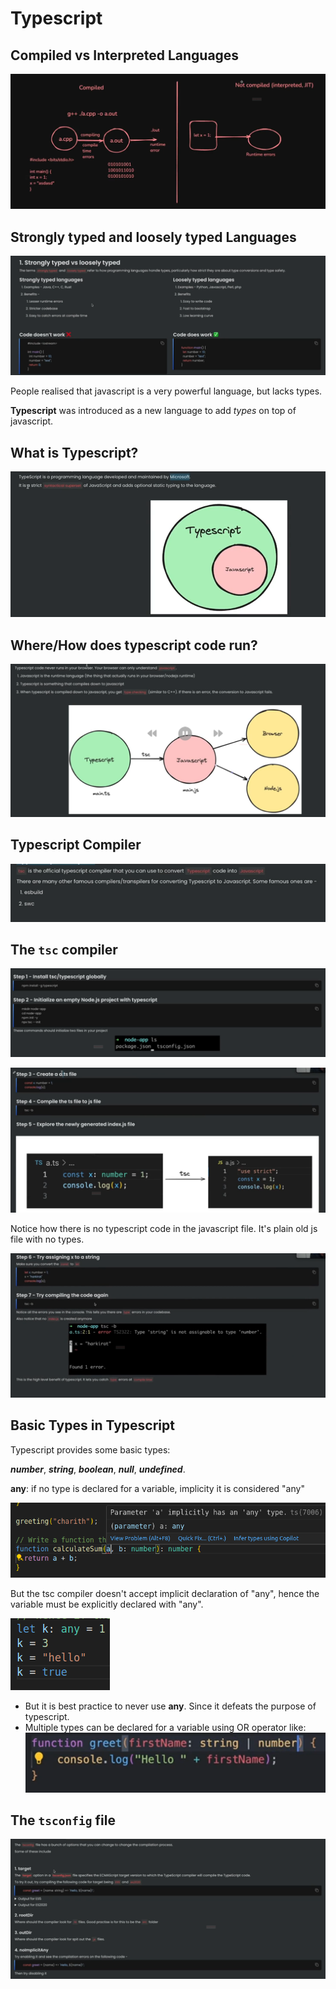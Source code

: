 # Typescript

## Compiled vs Interpreted Languages

![alt text](image-1.png)

## Strongly typed and loosely typed Languages

![alt text](image.png)

People realised that javascript is a very powerful language, but lacks types.

**Typescript** was introduced as a new language to add _types_ on top of javascript.

## What is Typescript?

![alt text](image-2.png)

## Where/How does typescript code run?

![alt text](image-3.png)

## Typescript Compiler

![alt text](image-4.png)

## The `tsc` compiler

![alt text](image-5.png)

![alt text](image-6.png)

Notice how there is no typescript code in the javascript file. It's plain old js file with no types.

![alt text](image-7.png)

## Basic Types in Typescript

Typescript provides some basic types:

**_number_**, **_string_**, **_boolean_**, **_null_**, **_undefined_**.

**any**: if no type is declared for a variable, implicity it is considered "any"

![alt text](image-10.png)

But the tsc compiler doesn't accept implicit declaration of "any", hence the variable must be explicitly declared with "any".

![alt text](image-8.png)

- But it is best practice to never use **any**. Since it defeats the purpose of typescript.
- Multiple types can be declared for a variable using OR operator like:
  ![alt text](image-9.png)

## The `tsconfig` file

![alt text](image-11.png)

